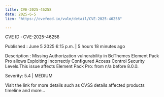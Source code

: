 ```yaml
---
title: CVE-2025-46258
date: 2025-6-5
lien: "https://cvefeed.io/vuln/detail/CVE-2025-46258"

---
```


CVE ID : CVE-2025-46258

Published :  June 5
2025
6:15 p.m. | 5 hours
18 minutes ago

Description : Missing Authorization vulnerability in BdThemes Element Pack Pro allows Exploiting Incorrectly Configured Access Control Security Levels.This issue affects Element Pack Pro: from n/a before 8.0.0.

Severity: 5.4 | MEDIUM

Visit the link for more details
such as CVSS details
affected products
timeline
and more...
